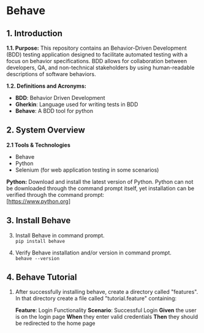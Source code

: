 # Behave

## 1. Introduction

**1.1. Purpose:** This repository contains an Behavior-Driven Development (BDD) testing application designed to facilitate automated testing with a focus on behavior specifications. BDD allows for collaboration between developers, QA, and non-technical stakeholders by using human-readable descriptions of software behaviors.

**1.2. Definitions and Acronyms:**
+ **BDD**: Behavior Driven Development
+ **Gherkin**: Language used for writing tests in BDD
+ **Behave**: A BDD tool for python

## 2. System Overview

**2.1 Tools & Technologies**
+ Behave
+ Python
+ Selenium (for web application testing in some scenarios)

**Python:** Download and install the latest version of Python. Python can not be downloaded through the command prompt itself, yet installation can be verified through the command prompt:  
[https://www.python.org]

## 3. Install Behave

3. Install Behave in command prompt.  
   `pip install behave`

4. Verify Behave installation and/or version in command prompt.  
   `behave --version`

## 4. Behave Tutorial

1. After successfully installing behave, create a directory called "features". In that directory create a file called "tutorial.feature" containing: 

    **Feature**: Login Functionality 
        **Scenario**: Successful Login 
        **Given** the user is on the login page 
        **When** they enter valid credentials 
        **Then** they should be redirected to the home page 


